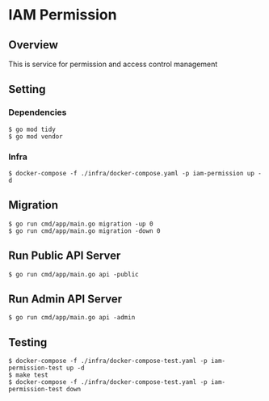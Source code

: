 # IAM Permission

## Overview
This is service for permission and access control management

## Setting
### Dependencies
``` 
$ go mod tidy
$ go mod vendor
```

### Infra
``` 
$ docker-compose -f ./infra/docker-compose.yaml -p iam-permission up -d
```

## Migration
``` 
$ go run cmd/app/main.go migration -up 0
$ go run cmd/app/main.go migration -down 0
``` 

## Run Public API Server
```
$ go run cmd/app/main.go api -public
```

## Run Admin API Server
```
$ go run cmd/app/main.go api -admin
```

## Testing
```
$ docker-compose -f ./infra/docker-compose-test.yaml -p iam-permission-test up -d
$ make test
$ docker-compose -f ./infra/docker-compose-test.yaml -p iam-permission-test down
```
